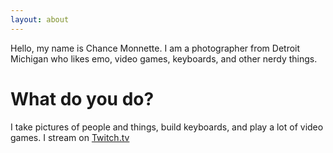 ```yaml
---
layout: about
---
```


Hello, my name is Chance Monnette. I am a photographer from Detroit Michigan who likes emo, video games, keyboards, and other nerdy things.

# What do you do?
I take pictures of people and things, build keyboards, and play a lot of video games. I stream on [Twitch.tv](http://twitch.tv/invadrr)

